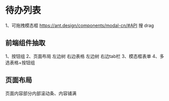 # 待办列表

1、可拖拽模态框
https://ant.design/components/modal-cn/#API
搜 drag

## 前端组件抽取

1、按钮组
2、页面布局
左边树 右边表格
左边树 右边tab栏
3、模态框表单
4、多选表格+按钮组


## 页面布局

页面内容部分内部滚动条、内容铺满